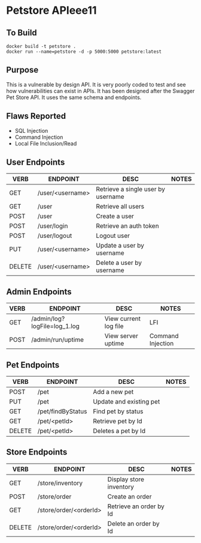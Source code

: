 # Petstore APIeee11

## To Build
```
docker build -t petstore .
docker run --name=petstore -d -p 5000:5000 petstore:latest
```

## Purpose
This is a vulnerable by design API.  It is very poorly coded to test and see how vulnerabilities can exist in APIs.  It has been designed after the Swagger Pet Store API.  It uses the same schema and endpoints. 

## Flaws Reported
 - SQL Injection
 - Command Injection
 - Local File Inclusion/Read

## User Endpoints
|VERB|ENDPOINT|DESC|NOTES|
|----|---|---|---|
|GET |/user/\<username>   |Retrieve a single user  by username|   |
|GET |/user   |Retrieve all users   |   |
|POST|/user   |Create a user|   |
|POST|/user/login   |Retrieve an auth token|   |
|POST|/user/logout   |Logout user|   |
|PUT|/user/\<username>   |Update a user by username|   |
|DELETE|/user/\<username>   |Delete a user by username|   |


## Admin Endpoints
|VERB|ENDPOINT|DESC|NOTES|
|----|---|---|---|
|GET|/admin/log?logFile=log_1.log|View current log file|LFI|
|POST|/admin/run/uptime|View server uptime|Command Injection|



## Pet Endpoints
|VERB|ENDPOINT|DESC|NOTES|
|----|---|---|---|
|POST|/pet|Add a new pet||
|PUT|/pet|Update and existing pet||
|GET|/pet/findByStatus|Find pet by status||
|GET|/pet/\<petId>|Retrieve pet by Id||
|DELETE|/pet/\<petId>|Deletes a pet by Id||

## Store Endpoints
|VERB|ENDPOINT|DESC|NOTES|
|----|---|---|---|
|GET|/store/inventory|Display store inventory||
|POST|/store/order|Create an order||
|GET|/store/order/\<orderId>|Retrieve an order by Id||
|DELETE|/store/order/\<orderId>|Delete an order by Id||
